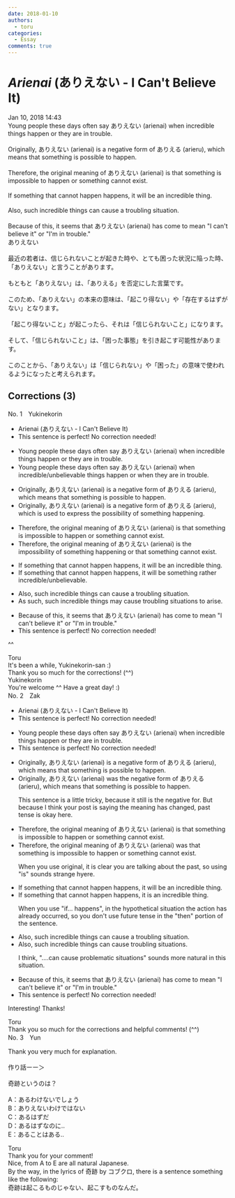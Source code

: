 ```yaml
---
date: 2018-01-10
authors:
  - toru
categories:
  - Essay
comments: true
---
```


# <strong><em>Arienai</strong></em> (ありえない - I Can't Believe It)
<div class="date">Jan 10, 2018 14:43</div>
<div id="post"><div id="body_show_ori">
Young people these days often say ありえない (arienai) when incredible things happen or they are in trouble.<br/><br/>Originally, ありえない (arienai) is a negative form of ありえる (arieru), which means that something is possible to happen.<br/><br/>Therefore, the original meaning of ありえない (arienai) is that something is impossible to happen or something cannot exist.<br/><br/>If something that cannot happen happens, it will be an incredible thing.<br/><br/>Also, such incredible things can cause a troubling situation.<br/><br/>Because of this, it seems that ありえない (arienai) has come to mean "I can't believe it" or "I'm in trouble."
</div></div>

<!-- more -->

<div id="post_ja"><div id="body_show_mo">
ありえない<br/><br/>最近の若者は、信じられないことが起きた時や、とても困った状況に陥った時、「ありえない」と言うことがあります。<br/><br/>もともと「ありえない」は、「ありえる」を否定にした言葉です。<br/><br/>このため、「ありえない」の本来の意味は、「起こり得ない」や「存在するはずがない」となります。<br/><br/>「起こり得ないこと」が起こったら、それは「信じられないこと」になります。<br/><br/>そして、「信じられないこと」は、「困った事態」を引き起こす可能性があります。<br/><br/>このことから、「ありえない」は「信じられない」や「困った」の意味で使われるようになったと考えられます。
</div></div>

## Corrections (3)
<div id="block"><div class="first_name"> No. 1　<span class="just_name">Yukinekorin</span></div><div id="block2">
<ul class="correction_field">
<li class="incorrect">Arienai (ありえない - I Can't Believe It)</li>
<li class="corrected perfect">This sentence is perfect! No correction needed!</li>
</ul>
<ul class="correction_field">
<li class="incorrect">Young people these days often say ありえない (arienai) when incredible things happen or they are in trouble.</li>
<li class="corrected correct">
Young people these days often say ありえない (arienai) when incredible<span class="f_blue">/unbelievable </span>things happen or <span class="f_blue">when </span>they are in trouble.
</li>
</ul>
<ul class="correction_field">
<li class="incorrect">Originally, ありえない (arienai) is a negative form of ありえる (arieru), which means that something is possible to happen.</li>
<li class="corrected correct">
Originally, ありえない (arienai) is a negative form of ありえる (arieru), <span class="f_blue">which is used to express the possibility of something happening</span>.
</li>
</ul>
<ul class="correction_field">
<li class="incorrect">Therefore, the original meaning of ありえない (arienai) is that something is impossible to happen or something cannot exist.</li>
<li class="corrected correct">
Therefore, the original meaning of ありえない (arienai) is <span class="f_blue">the impossibility of something happening</span> or<span class="f_blue"> that</span> something cannot exist.
</li>
</ul>
<ul class="correction_field">
<li class="incorrect">If something that cannot happen happens, it will be an incredible thing.</li>
<li class="corrected correct">
If something that cannot happen happens, it will be <span class="f_blue">something rather</span> incredible<span class="f_blue">/unbelievable</span>.
</li>
</ul>
<ul class="correction_field">
<li class="incorrect">Also, such incredible things can cause a troubling situation.</li>
<li class="corrected correct">
<span class="f_blue">As such</span>, such incredible things <span class="f_blue">may</span> cause troubling <span class="f_blue">situations to arise</span>.
</li>
</ul>
<ul class="correction_field">
<li class="incorrect">Because of this, it seems that ありえない (arienai) has come to mean "I can't believe it" or "I'm in trouble."</li>
<li class="corrected perfect">This sentence is perfect! No correction needed!</li>
</ul>
<p class="comment_small">
 ^^
</p>

</div><div class="name"><span class="just_name">Toru</span><br>
It's been a while, Yukinekorin-san :)<br/>Thank you so much for the corrections! (^^)
</div>
<div class="name"><span class="just_name">Yukinekorin</span><br>
You're welcome ^^ Have a great day! :)
</div>
</div>
<div id="block"><div class="first_name"> No. 2　<span class="just_name">Zak</span></div><div id="block2">
<ul class="correction_field">
<li class="incorrect">Arienai (ありえない - I Can't Believe It)</li>
<li class="corrected perfect">This sentence is perfect! No correction needed!</li>
</ul>
<ul class="correction_field">
<li class="incorrect">Young people these days often say ありえない (arienai) when incredible things happen or they are in trouble.</li>
<li class="corrected perfect">This sentence is perfect! No correction needed!</li>
</ul>
<ul class="correction_field">
<li class="incorrect">Originally, ありえない (arienai) is a negative form of ありえる (arieru), which means that something is possible to happen.</li>
<li class="corrected correct">
Originally, ありえない (arienai) was the negative form of ありえる (arieru), which means that something is possible to happen.
<p class="correction_comment">This sentence is a little tricky, because it still is the negative for. But because I think your post is saying the meaning has changed, past tense is okay here.</p>
</li>
</ul>
<ul class="correction_field">
<li class="incorrect">Therefore, the original meaning of ありえない (arienai) is that something is impossible to happen or something cannot exist.</li>
<li class="corrected correct">
Therefore, the original meaning of ありえない (arienai) was that something is impossible to happen or something cannot exist.
<p class="correction_comment">When you use original, it is clear you are talking about the past, so using "is" sounds strange hyere.</p>
</li>
</ul>
<ul class="correction_field">
<li class="incorrect">If something that cannot happen happens, it will be an incredible thing.</li>
<li class="corrected correct">
If something that cannot happen happens, it is an incredible thing.
<p class="correction_comment">When you use "if... happens", in the hypothetical situation the action has already occurred, so you don't use future tense in the "then" portion of the sentence.</p>
</li>
</ul>
<ul class="correction_field">
<li class="incorrect">Also, such incredible things can cause a troubling situation.</li>
<li class="corrected correct">
Also, such incredible things can cause troubling situations.
<p class="correction_comment">I think, "....can cause problematic situations" sounds more natural in this situation.</p>
</li>
</ul>
<ul class="correction_field">
<li class="incorrect">Because of this, it seems that ありえない (arienai) has come to mean "I can't believe it" or "I'm in trouble."</li>
<li class="corrected perfect">This sentence is perfect! No correction needed!</li>
</ul>
<p class="comment_small">
 Interesting! Thanks!
</p>

</div><div class="name"><span class="just_name">Toru</span><br>
Thank you so much for the corrections and helpful comments! (^^)
</div>
</div>
<div id="block"><div class="first_name"> No. 3　<span class="just_name">Yun </span></div><div id="block2">
<p class="comment_small">
 Thank you very much for explanation.
 <br/>
 <br/>
 作り話ーー＞
 <br/>
 <br/>
 奇跡というのは？
 <br/>
 <br/>
 A：あるわけないでしょう
 <br/>
 B：ありえないわけではない
 <br/>
 C：あるはずだ
 <br/>
 D：あるはずなのに..
 <br/>
 E：あることはある..
</p>

</div><div class="name"><span class="just_name">Toru</span><br>
Thank you for your comment!<br/>Nice, from A to E are all natural Japanese.<br/>By the way, in the lyrics of 奇跡 by コブクロ, there is a sentence something like the following:<br/>奇跡は起こるものじゃない、起こすものなんだ。
</div>
</div>
